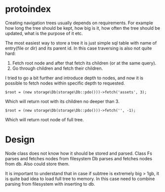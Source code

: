 # protoindex

Creating navigation trees usually depends on requirements.
For example how long the tree should be kept, how big is it, how often the tree should be updated, what is the purpose of it etc.

The most easiest way to store a tree it is just simple sql table with name of entry(file or dir) and its parent id.
In this case traversing is also not quite hard:

1. Fetch root node and after that fetch its children (or at the same query).
2. Go through children and fetch their children.

I tried to go a bit further and introduce depth to nodes, and now it is possible to fetch nodes within specific depth to requested.


    $root = (new storage\Db(storage\Db::pdo()))->fetch('assets', 3);
    
Which will return root with its children no deeper than 3.

    $root = (new storage\Db(storage\Db::pdo()))->fetch('', -1);
    
Which will return root node of full tree.

# Design

Node class does not know how it should be stored and parsed.
Class Fs parses and fetches nodes from filesystem
Db parses and fetches nodes from db. Also could store them.

It is important to understand that in case if subtree is extremely big > 1gb, it is quite bad idea to load full tree to memory.
In this case need to combine parsing from filesystem with inserting to db.

